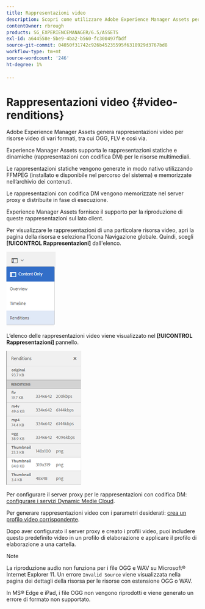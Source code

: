 ```yaml
---
title: Rappresentazioni video
description: Scopri come utilizzare Adobe Experience Manager Assets per generare rappresentazioni video per risorse video di vari formati, tra cui OGG, FLV e così via.
contentOwner: rbrough
products: SG_EXPERIENCEMANAGER/6.5/ASSETS
exl-id: a644558e-5be9-4ba2-b560-fc300497fbdf
source-git-commit: 04050f31742c926b45235595f6318929d3767bd8
workflow-type: tm+mt
source-wordcount: '246'
ht-degree: 1%

---
```


# Rappresentazioni video {#video-renditions}

Adobe Experience Manager Assets genera rappresentazioni video per risorse video di vari formati, tra cui OGG, FLV e così via.

Experience Manager Assets supporta le rappresentazioni statiche e dinamiche (rappresentazioni con codifica DM) per le risorse multimediali.

Le rappresentazioni statiche vengono generate in modo nativo utilizzando FFMPEG (installato e disponibile nel percorso del sistema) e memorizzate nell’archivio dei contenuti.

Le rappresentazioni con codifica DM vengono memorizzate nel server proxy e distribuite in fase di esecuzione.

Experience Manager Assets fornisce il supporto per la riproduzione di queste rappresentazioni sul lato client.

Per visualizzare le rappresentazioni di una particolare risorsa video, apri la pagina della risorsa e seleziona l’icona Navigazione globale. Quindi, scegli **[!UICONTROL Rappresentazioni]** dall&#39;elenco.

![chlimage_1-478](assets/chlimage_1-478.png)

L’elenco delle rappresentazioni video viene visualizzato nel **[!UICONTROL Rappresentazioni]** pannello.

![chlimage_1-479](assets/chlimage_1-479.png)

Per configurare il server proxy per le rappresentazioni con codifica DM: [configurare i servizi Dynamic Medie Cloud](config-dynamic.md).

Per generare rappresentazioni video con i parametri desiderati: [crea un profilo video corrispondente](video-profiles.md).

Dopo aver configurato il server proxy e creato i profili video, puoi includere questo predefinito video in un profilo di elaborazione e applicare il profilo di elaborazione a una cartella.

>[!NOTE]
>
>La riproduzione audio non funziona per i file OGG e WAV su Microsoft® Internet Explorer 11. Un errore `Invalid Source` viene visualizzata nella pagina dei dettagli della risorsa per le risorse con estensione OGG o WAV.
>
In MS® Edge e iPad, i file OGG non vengono riprodotti e viene generato un errore di formato non supportato.
